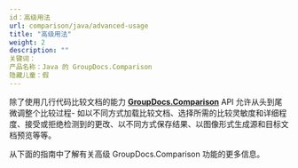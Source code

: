 ```yaml
---
id：高级用法
url: comparison/java/advanced-usage
title: "高级用法"
weight: 2
description: ""
关键词：
产品名称：Java 的 GroupDocs.Comparison
隐藏儿童：假
---
```

除了使用几行代码比较文档的能力 **[ GroupDocs.Comparison](https://products.groupdocs.com/comparison/java)** API 允许从头到尾微调整个比较过程- 如以不同方式加载比较文档、选择所需的比较灵敏度和详细程度、接受或拒绝检测到的更改、以不同方式保存结果、以图像形式生成源和目标文档预览等等。

从下面的指南中了解有关高级 GroupDocs.Comparison 功能的更多信息。

